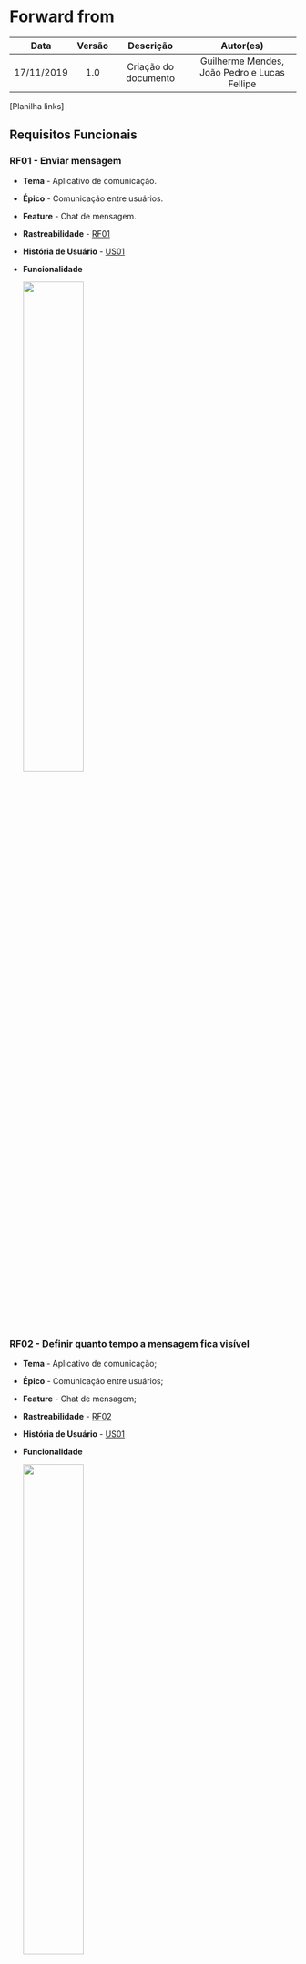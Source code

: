 # Forward from

|    Data    | Versão |      Descrição       |           Autor(es)            |
| :--------: | :----: | :------------------: | :----------------------------: |
| 17/11/2019 |  1.0   | Criação do documento | Guilherme Mendes, João Pedro e Lucas Fellipe |



[Planilha links]

## Requisitos Funcionais
### RF01 - Enviar mensagem
* **Tema** - Aplicativo de comunicação.
* **Épico** - Comunicação entre usuários.
* **Feature** - Chat de mensagem.
* **Rastreabilidade** - [RF01](/docs/elicitation/matrix?id=requisitos-funcionais)
* **História de Usuário** - [US01](/)
* **Funcionalidade**

    <img src="docs/assets/img/post_traceability/send_message.gif" width=47%>
    
### RF02 - Definir quanto tempo a mensagem fica visível
* **Tema** - Aplicativo de comunicação;
* **Épico** - Comunicação entre usuários;
* **Feature** - Chat de mensagem;
* **Rastreabilidade** - [RF02](/docs/elicitation/matrix?id=requisitos-funcionais)
* **História de Usuário** - [US01](/)
* **Funcionalidade**

    <img src="docs/assets/img/post_traceability/define_message_time.gif" width=47%>
    
### RF03 - Apagar mensagem
* **Tema** - Aplicativo de comunicação;
* **Épico** - Comunicação entre usuários;
* **Feature** - Chat de mensagem;
* **Rastreabilidade** - [RF03](/docs/elicitation/matrix?id=requisitos-funcionais)
* **História de Usuário** - [US01](/)
* **Funcionalidade**

    <img src="docs/assets/img/post_traceability/delete_message.gif" width=47%>
    

### RF04 - Responder mensagem
* **Tema** - Aplicativo de comunicação;
* **Épico** - Comunicação entre usuários;
* **Feature** - Chat de mensagem;
* **Rastreabilidade** - [RF04](/docs/elicitation/matrix?id=requisitos-funcionais)
* **História de Usuário** - [US01](/)
* **Funcionalidade**

    <img src="docs/assets/img/post_traceability/answer_message.gif" width=47%>

### RF05 - Encaminhar mensagem
* **Tema** - Aplicativo de comunicação;
* **Épico** - Comunicação entre usuários;
* **Feature** - Chat de mensagem;
* **Rastreabilidade** - [RF05](/docs/elicitation/matrix?id=requisitos-funcionais)
* **História de Usuário** - [US01](/)
* **Funcionalidade**

    <img src="docs/assets/img/post_traceability/forward_message.gif"  width=47%>

### RF06 - Editar mensagem
* **Tema** - Aplicativo de comunicação;
* **Épico** - Comunicação entre usuários;
* **Feature** - Chat de mensagem;
* **Rastreabilidade** - [RF06](/docs/elicitation/matrix?id=requisitos-funcionais)
* **História de Usuário** - [US01](/)
* **Funcionalidade**

    <img src="docs/assets/img/post_traceability/edit_message.gif"  width=47%>

<!-- ### RF07 - Enviar áudio
* **Tema** - Aplicativo de comunicação;
* **Épico** - Comunicação entre usuários;
* **Feature** - Chat de mensagem;
* **Rastreabilidade** - [RF07](/docs/elicitation/matrix?id=requisitos-funcionais)
* **História de Usuário** - [US05](/)
* **Funcionalidade**

    <img src="docs/assets/img/post_traceability/record_audio.gif"  width=47%>


### RF08 - Apagar áudio
* **Tema** - Aplicativo de comunicação;
* **Épico** - Comunicação entre usuários;
* **Feature** - Chat de mensagem;
* **Rastreabilidade** - [RF08](/docs/elicitation/matrix?id=requisitos-funcionais)
* **História de Usuário** - [US05](/)
* **Funcionalidade**

    <img src="docs/assets/img/post_traceability/delete_audio.gif" width=47%> -->

### RF09 - Selecionar mensagens
* **Tema** - Aplicativo de comunicação;
* **Épico** - Comunicação entre usuários;
* **Feature** - Chat de mensagem;
* **Rastreabilidade** - [RF09](/docs/elicitation/matrix?id=requisitos-funcionais)
* **História de Usuário** - [US01](/)
* **Funcionalidade**

    <img src="docs/assets/img/post_traceability/select_message.gif" width=47%>

<!-- ### RF10 - Dar play e pause no áudio
* **Tema** - Aplicativo de comunicação;
* **Épico** - Comunicação entre usuários;
* **Feature** - Chat de mensagem;
* **Rastreabilidade** - [RF10](/docs/elicitation/matrix?id=requisitos-funcionais)
* **História de Usuário** - [US05](/)
* **Funcionalidade**

    <img src="docs/assets/img/post_traceability/play_audio.gif" width=47%> -->

<!-- ### RF11 - Escolher ponto de tempo do áudio
* **Tema** - Aplicativo de comunicação;
* **Épico** - Comunicação entre usuários;
* **Feature** - Chat de mensagem;
* **Rastreabilidade** - [RF11](/docs/elicitation/matrix?id=requisitos-funcionais)
* **História de Usuário** - [US05](/)
* **Funcionalidade**

    <img src="docs/assets/img/post_traceability/delete_audio.gif" width=47%> -->

### RF12 - Enviar imagem/vídeo
* **Tema** - Aplicativo de comunicação;
* **Épico** - Comunicação entre usuários;
* **Feature** - Chat de mensagem;
* **Rastreabilidade** - [RF12](/docs/elicitation/matrix?id=requisitos-funcionais)
* **História de Usuário** - [US02](/)
* **Funcionalidade**

<img src="docs/assets/img/post_traceability/send_image.gif" width=47%>

<img src="docs/assets/img/post_traceability/send_video.gif" width=47%>

### RF13 - Editar imagem
* **Tema** - Aplicativo de comunicação;
* **Épico** - Comunicação entre usuários;
* **Feature** - Chat de mensagem;
* **Rastreabilidade** - [RF13](/docs/elicitation/matrix?id=requisitos-funcionais)
* **História de Usuário** - [US02](/)
* **Funcionalidade**

    <img src="docs/assets/img/post_traceability/edit_image.gif" width=47%>

### RF14 - Enviar arquivo
* **Tema** - Aplicativo de comunicação;
* **Épico** - Comunicação entre usuários;
* **Feature** - Chat de mensagem;
* **Rastreabilidade** - [RF14](/docs/elicitation/matrix?id=requisitos-funcionais)
* **História de Usuário** - [US02](/)
* **Funcionalidade**

    <img src="docs/assets/img/post_traceability/send_file.gif" width=47%>

<!-- ### RF15 - Download de arquivos
* **Tema** - Aplicativo de comunicação;
* **Épico** - Comunicação entre usuários;
* **Feature** - Chat de mensagem;
* **Rastreabilidade** - [RF15](/docs/elicitation/matrix?id=requisitos-funcionais)
* **História de Usuário** - [US05](/)
* **Funcionalidade**

    <img src="docs/assets/img/post_traceability/download_file.gif" width=47%> -->

### RF16 - Abrir arquivo dentro do aplicativo
* **Tema** - Aplicativo de comunicação;
* **Épico** - Comunicação entre usuários;
* **Feature** - Chat de mensagem;
* **Rastreabilidade** - [RF16](/docs/elicitation/matrix?id=requisitos-funcionais)
* **História de Usuário** - [US02](/)
* **Funcionalidade**

    <img src="docs/assets/img/post_traceability/open_file.gif" width=47%>

### RF17 - Chamade de vídeo
* **Tema** - Aplicativo de comunicação;
* **Épico** - Comunicação entre usuários;
* **Feature** - Ligação direta entre usuários;
* **Rastreabilidade** - [RF17](/docs/elicitation/matrix?id=requisitos-funcionais)
* **História de Usuário** - [US06](/)
* **Funcionalidade**

    <!-- <img src="docs/assets/img/post_traceability/delete_audio.gif" width=47%> ADICIONAR VÍDEO DA CHAMADA DE VÍDEO -->

### RF18 - Adicionar pessoas à chamada de vídeo
* **Tema** - Aplicativo de comunicação;
* **Épico** - Comunicação entre usuários;
* **Feature** - Ligação direta entre usuários;
* **Rastreabilidade** - [RF18](/docs/elicitation/matrix?id=requisitos-funcionais)
* **História de Usuário** - [US06](/)
* **Funcionalidade**

    <!-- <img src="docs/assets/img/post_traceability/delete_audio.gif" width=47%> ADICIONAR VÍDEO -->

### RF19 - Entrar em chamada de vídeo já existente
* **Tema** - Aplicativo de comunicação;
* **Épico** - Comunicação entre usuários;
* **Feature** - Ligação direta entre usuários;
* **Rastreabilidade** - [RF19](/docs/elicitation/matrix?id=requisitos-funcionais)
* **História de Usuário** - [US06](/)
* **Funcionalidade**

    <img src="docs/assets/img/post_traceability/join_existing_call.gif" width=47%>

### RF20 - Ligar e desligar câmera
* **Tema** - Aplicativo de comunicação;
* **Épico** - Comunicação entre usuários;
* **Feature** - Ligação direta entre usuários;
* **Rastreabilidade** - [RF20](/docs/elicitation/matrix?id=requisitos-funcionais)
* **História de Usuário** - [US06](/)
* **Funcionalidade**

    <!-- <img src="docs/assets/img/post_traceability/delete_audio.gif" width=47%> ADICIONAR VÍDEO -->

### RF21 - Fazer ligação de áudio
* **Tema** - Aplicativo de comunicação;
* **Épico** - Comunicação entre usuários;
* **Feature** - Ligação direta entre usuários;
* **Rastreabilidade** - [RF21](/docs/elicitation/matrix?id=requisitos-funcionais)
* **História de Usuário** - [US05](/)
* **Funcionalidade**

    <img src="docs/assets/img/post_traceability/audio_call.gif" width=47%>

### RF22 - Ligar e desligar microfone
* **Tema** - Aplicativo de comunicação;
* **Épico** - Comunicação entre usuários;
* **Feature** - Ligação direta entre usuários;
* **Rastreabilidade** - [RF22](/docs/elicitation/matrix?id=requisitos-funcionais)
* **História de Usuário** - [US05](/)
* **Funcionalidade**

    <img src="docs/assets/img/post_traceability/mute_call.gif" width=47%>

### RF23 - Sair da chamada
* **Tema** - Aplicativo de comunicação;
* **Épico** - Comunicação entre usuários;
* **Feature** - Ligação direta entre usuários;
* **Rastreabilidade** - [RF23](/docs/elicitation/matrix?id=requisitos-funcionais)
* **História de Usuário** - [US05](/)
* **Funcionalidade**

    <img src="docs/assets/img/post_traceability/turn_off_call.gif" width=47%>

### RF24 - Criar grupo
* **Tema** - Aplicativo de comunicação;
* **Épico** - Comunicação entre usuários;
* **Feature** - Equipes;
* **Rastreabilidade** - [RF24](/docs/elicitation/matrix?id=requisitos-funcionais)
* **História de Usuário** - [US04](/)
* **Funcionalidade**

    <img src="docs/assets/img/post_traceability/group_creation.gif" width=47%>

### RF25 - Adicionar pessoas no grupo
* **Tema** - Aplicativo de comunicação;
* **Épico** - Comunicação entre usuários;
* **Feature** - Equipes;
* **Rastreabilidade** - [RF25](/docs/elicitation/matrix?id=requisitos-funcionais)
* **História de Usuário** - [US04](/)
* **Funcionalidade**

    <img src="docs/assets/img/post_traceability/add_contacts_to_group.gif" width=47%>

### RF26 - Remover pessoas do grupo
* **Tema** - Aplicativo de comunicação;
* **Épico** - Comunicação entre usuários;
* **Feature** - Equipes;
* **Rastreabilidade** - [RF26](/docs/elicitation/matrix?id=requisitos-funcionais)
* **História de Usuário** - [US04](/)
* **Funcionalidade**

    <img src="docs/assets/img/post_traceability/group_remove.gif" width=47%>

### RF27 - Definir permissōes de cada membro do grupo
* **Tema** - Aplicativo de comunicação;
* **Épico** - Comunicação entre usuários;
* **Feature** - Equipes;
* **Rastreabilidade** - [RF27](/docs/elicitation/matrix?id=requisitos-funcionais)
* **História de Usuário** - [US03](/)
* **Funcionalidade**

    <!-- <img src="docs/assets/img/post_traceability/delete_audio.gif" width=47%> ADICIONAR VÍDEO -->

### RF28 - Responder mensagem recebida no grupo no privado
* **Tema** - Aplicativo de comunicação;
* **Épico** - Comunicação entre usuários;
* **Feature** - Chat de mensagem; <!-- Definir melhor -->
* **Rastreabilidade** - [RF28](/docs/elicitation/matrix?id=requisitos-funcionais)
* **História de Usuário** - [US01](/) <!-- Definir melhor -->
* **Funcionalidade**

    <!-- <img src="docs/assets/img/post_traceability/delete_audio.gif" width=47%>
    ADC VÍDEO -->

### RF29 - Fixar mensagens
* **Tema** - Aplicativo de comunicação;
* **Épico** - Comunicação entre usuários;
* **Feature** - Chat de mensagem;
* **Rastreabilidade** - [RF29](/docs/elicitation/matrix?id=requisitos-funcionais)
* **História de Usuário** - [US01](/)
* **Funcionalidade**

    <!-- <img src="docs/assets/img/post_traceability/delete_audio.gif" width=47%> ADICIONAR VÍDEO -->

### RF30 - Mensagem de alerta
* **Tema** - Aplicativo de comunicação;
* **Épico** - Comunicação entre usuários;
* **Feature** - Chat de mensagem; <!-- Definir melhor -->
* **Rastreabilidade** - [RF30](/docs/elicitation/matrix?id=requisitos-funcionais)
* **História de Usuário** - [US01](/)
* **Funcionalidade**

    <img src="docs/assets/img/post_traceability/message_notification.gif" width=47%> ADICIONAR VÍDEO


















## História de Usuário

### US01 - Eu, como usuário do sistema, desejo enviar mensagens de texto para me comunicar com outras pessoas.

### US02 - Eu, como usuário do sistema, desejo enviar arquivos para possuir uma possibilidade maior de compartilhamento de dados

### US03 - Eu, como usuário do sistema, desejo criar equipes para um melhor gerenciamento dos meus contatos

### US04 - Eu, como usuário do sistema, desejo ter controle de gerência das minhas equipes para modularizar comunicações internas

### US05 - Eu, como usuário do sistema, desejo fazer ligações de áudio para que eu possa me comunicar em tempo real com outros usuários de forma eficiente

### US06 - Eu, como usuário do sistema, desejo fazer ligações de vídeo para que eu possa mostrar imagens e compartilhar minha tela durante as chamadas

### US07 - Eu, como usuário do sistema, desejo me cadastrar no aplicativo para que eu possa ter acesso as funcionalidades propostas

### US08 - Eu, como usuário do sistema, desejo criar meu perfil pessoas para que eu seja identificado dentro do aplicativo

### US09 - Eu, como usuário do sistema, desejo ter controle das configurações para personalizar dados da minha conta

### US10 - Eu, como usuário do sistema, desejo integrar e utilizar mais funcionalidades para personalizar a aplicação de acordo com as minhas necessidades

### US11 - Eu, como usuário do sistema, desejo criar novos serviços externos para o Wire para adequar a aplicação as minhas necessidades e contribuir com a comunidade de usuários 

